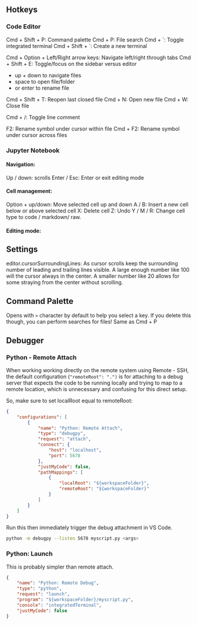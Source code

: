 ## Hotkeys

### Code Editor

Cmd + Shift + P: Command palette
Cmd + P: File search
Cmd + \`: Toggle integrated terminal
Cmd + Shift + \`: Create a new terminal

Cmd + Option + Left/Right arrow keys: Navigate left/right through tabs
Cmd + Shift + E: Toggle/focus on the sidebar versus editor
- up + down to navigate files
- space to open file/folder
- or enter to rename file

Cmd + Shift + T: Reopen last closed file
Cmd + N: Open new file
Cmd + W: Close file

Cmd + /: Toggle line comment

F2: Rename symbol under cursor within file
Cmd + F2: Rename symbol under cursor across files

### Jupyter Notebook

#### Navigation:
Up / down: scrolls
Enter / Esc: Enter or exit editing mode

#### Cell management:
Option + up/down: Move selected cell up and down
A / B: Insert a new cell below or above selected cell
X: Delete cell
Z: Undo
Y / M / R: Change cell type to code / markdown/ raw.
#### Editing mode:

## Settings

editor.cursorSurroundingLines: As cursor scrolls keep the surrounding number of leading and trailing lines visible. A large enough number like 100 will the cursor always in the center. A smaller number like 20 allows for some straying from the center without scrolling.

## Command Palette

Opens with `>` character by default to help you select a key. If you delete this though, you can perform searches for files! Same as Cmd + P

## Debugger

### Python - Remote Attach

When working working directly on the remote system using Remote - SSH, the default configuration (`"remoteRoot": ".")` is for attaching to a debug server that expects the code to be running locally and trying to map to a remote location, which is unnecessary and confusing for this direct setup.

So, make sure to set localRoot equal to remoteRoot:
```json
{
    "configurations": [
        {
            "name": "Python: Remote Attach",
            "type": "debugpy",
            "request": "attach",
            "connect": {
                "host": "localhost",
                "port": 5678
            },
            "justMyCode": false,
            "pathMappings": [
                {
                    "localRoot": "${workspaceFolder}",
                    "remoteRoot": "${workspaceFolder}"
                }
            ]
        }
    ]
}
```
Run this then immediately trigger the debug attachment in VS Code.
```sh
python -m debugpy --listen 5678 myscript.py <args>
```
### Python: Launch

This is probably simpler than remote attach.
```json
{
    "name": "Python: Remote Debug",
    "type": "python",
    "request": "launch",
    "program": "${workspaceFolder}/myscript.py",
    "console": "integratedTerminal",
    "justMyCode": false
}

```